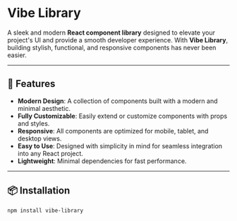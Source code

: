 # **Vibe Library**

A sleek and modern **React component library** designed to elevate your project's UI and provide a smooth developer experience. With **Vibe Library**, building stylish, functional, and responsive components has never been easier.

---

## 🚀 **Features**

- **Modern Design**: A collection of components built with a modern and minimal aesthetic.
- **Fully Customizable**: Easily extend or customize components with props and styles.
- **Responsive**: All components are optimized for mobile, tablet, and desktop views.
- **Easy to Use**: Designed with simplicity in mind for seamless integration into any React project.
- **Lightweight**: Minimal dependencies for fast performance.

---

## 📦 **Installation**

```bash
npm install vibe-library
```